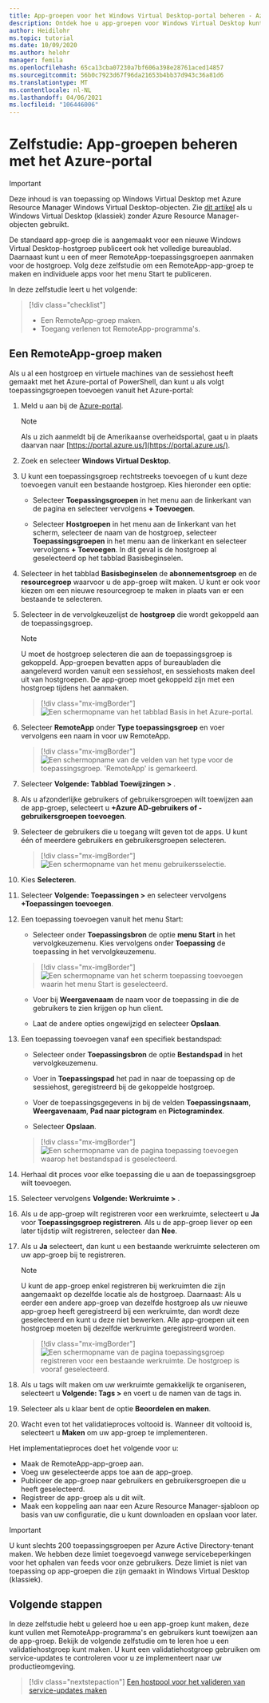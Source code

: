 ```yaml
---
title: App-groepen voor het Windows Virtual Desktop-portal beheren - Azure
description: Ontdek hoe u app-groepen voor Windows Virtual Desktop kunt beheren met het Azure-portal.
author: Heidilohr
ms.topic: tutorial
ms.date: 10/09/2020
ms.author: helohr
manager: femila
ms.openlocfilehash: 65ca13cba07230a7bf606a398e28761aced14857
ms.sourcegitcommit: 56b0c7923d67f96da21653b4bb37d943c36a81d6
ms.translationtype: MT
ms.contentlocale: nl-NL
ms.lasthandoff: 04/06/2021
ms.locfileid: "106446006"
---
```

# <a name="tutorial-manage-app-groups-with-the-azure-portal"></a>Zelfstudie: App-groepen beheren met het Azure-portal

>[!IMPORTANT]
>Deze inhoud is van toepassing op Windows Virtual Desktop met Azure Resource Manager Windows Virtual Desktop-objecten. Zie [dit artikel](./virtual-desktop-fall-2019/manage-app-groups-2019.md) als u Windows Virtual Desktop (klassiek) zonder Azure Resource Manager-objecten gebruikt.

De standaard app-groep die is aangemaakt voor een nieuwe Windows Virtual Desktop-hostgroep publiceert ook het volledige bureaublad. Daarnaast kunt u een of meer RemoteApp-toepassingsgroepen aanmaken voor de hostgroep. Volg deze zelfstudie om een RemoteApp-app-groep te maken en individuele apps voor het menu Start te publiceren.

In deze zelfstudie leert u het volgende:

> [!div class="checklist"]
> * Een RemoteApp-groep maken.
> * Toegang verlenen tot RemoteApp-programma's.

## <a name="create-a-remoteapp-group"></a>Een RemoteApp-groep maken

Als u al een hostgroep en virtuele machines van de sessiehost heeft gemaakt met het Azure-portal of PowerShell, dan kunt u als volgt toepassingsgroepen toevoegen vanuit het Azure-portal:

1.  Meld u aan bij de [Azure-portal](https://portal.azure.com/).
   
    >[!NOTE]
    > Als u zich aanmeldt bij de Amerikaanse overheidsportal, gaat u in plaats daarvan naar [https://portal.azure.us/](https://portal.azure.us/).

2.  Zoek en selecteer **Windows Virtual Desktop**.

3. U kunt een toepassingsgroep rechtstreeks toevoegen of u kunt deze toevoegen vanuit een bestaande hostgroep. Kies hieronder een optie:

    - Selecteer **Toepassingsgroepen** in het menu aan de linkerkant van de pagina en selecteer vervolgens **+ Toevoegen**.

    - Selecteer **Hostgroepen** in het menu aan de linkerkant van het scherm, selecteer de naam van de hostgroep, selecteer **Toepassingsgroepen** in het menu aan de linkerkant en selecteer vervolgens **+ Toevoegen**. In dit geval is de hostgroep al geselecteerd op het tabblad Basisbeginselen.

4. Selecteer in het tabblad **Basisbeginselen** de **abonnementsgroep** en de **resourcegroep** waarvoor u de app-groep wilt maken. U kunt er ook voor kiezen om een nieuwe resourcegroep te maken in plaats van er een bestaande te selecteren.

5. Selecteer in de vervolgkeuzelijst de **hostgroep** die wordt gekoppeld aan de toepassingsgroep.

    >[!NOTE]
    >U moet de hostgroep selecteren die aan de toepassingsgroep is gekoppeld. App-groepen bevatten apps of bureaubladen die aangeleverd worden vanuit een sessiehost, en sessiehosts maken deel uit van hostgroepen. De app-groep moet gekoppeld zijn met een hostgroep tijdens het aanmaken.

    > [!div class="mx-imgBorder"]
    > ![Een schermopname van het tabblad Basis in het Azure-portal.](media/basics-tab.png)

6. Selecteer **RemoteApp** onder **Type toepassingsgroep** en voer vervolgens een naam in voor uw RemoteApp.

      > [!div class="mx-imgBorder"]
      > ![Een schermopname van de velden van het type voor de toepassingsgroep. 'RemoteApp' is gemarkeerd.](media/remoteapp-button.png)

7.  Selecteer **Volgende: Tabblad Toewijzingen >** .

8.  Als u afzonderlijke gebruikers of gebruikersgroepen wilt toewijzen aan de app-groep, selecteert u **+Azure AD-gebruikers of -gebruikersgroepen toevoegen**.

9.  Selecteer de gebruikers die u toegang wilt geven tot de apps. U kunt één of meerdere gebruikers en gebruikersgroepen selecteren.

     > [!div class="mx-imgBorder"]
     > ![Een schermopname van het menu gebruikersselectie.](media/select-users.png)

10.  Kies **Selecteren**.

11.  Selecteer **Volgende: Toepassingen >** en selecteer vervolgens **+Toepassingen toevoegen**.

12.  Een toepassing toevoegen vanuit het menu Start:

      - Selecteer onder **Toepassingsbron** de optie **menu Start** in het vervolgkeuzemenu. Kies vervolgens onder **Toepassing** de toepassing in het vervolgkeuzemenu.

     > [!div class="mx-imgBorder"]
     > ![Een schermopname van het scherm toepassing toevoegen waarin het menu Start is geselecteerd.](media/add-app-start.png)

      - Voer bij **Weergavenaam** de naam voor de toepassing in die de gebruikers te zien krijgen op hun client.

      - Laat de andere opties ongewijzigd en selecteer **Opslaan**.

13.  Een toepassing toevoegen vanaf een specifiek bestandspad:

      - Selecteer onder **Toepassingsbron** de optie **Bestandspad** in het vervolgkeuzemenu.

      - Voer in **Toepassingspad** het pad in naar de toepassing op de sessiehost, geregistreerd bij de gekoppelde hostgroep.

      - Voer de toepassingsgegevens in bij de velden **Toepassingsnaam**, **Weergavenaam**, **Pad naar pictogram** en **Pictogramindex**.

      - Selecteer **Opslaan**.

     > [!div class="mx-imgBorder"]
     > ![Een schermopname van de pagina toepassing toevoegen waarop het bestandspad is geselecteerd.](media/add-app-file.png)

14.  Herhaal dit proces voor elke toepassing die u aan de toepassingsgroep wilt toevoegen.

15.  Selecteer vervolgens **Volgende: Werkruimte >** .

16.  Als u de app-groep wilt registreren voor een werkruimte, selecteert u **Ja** voor **Toepassingsgroep registreren**. Als u de app-groep liever op een later tijdstip wilt registreren, selecteer dan **Nee**.

17.  Als u **Ja** selecteert, dan kunt u een bestaande werkruimte selecteren om uw app-groep bij te registreren.

       >[!NOTE]
       >U kunt de app-groep enkel registreren bij werkruimten die zijn aangemaakt op dezelfde locatie als de hostgroep. Daarnaast: Als u eerder een andere app-groep van dezelfde hostgroep als uw nieuwe app-groep heeft geregistreerd bij een werkruimte, dan wordt deze geselecteerd en kunt u deze niet bewerken. Alle app-groepen uit een hostgroep moeten bij dezelfde werkruimte geregistreerd worden.

     > [!div class="mx-imgBorder"]
     > ![Een schermopname van de pagina toepassingsgroep registreren voor een bestaande werkruimte. De hostgroep is vooraf geselecteerd.](media/register-existing.png)

18.  Als u tags wilt maken om uw werkruimte gemakkelijk te organiseren, selecteert u **Volgende: Tags >** en voert u de namen van de tags in.

19.  Selecteer als u klaar bent de optie **Beoordelen en maken**.

20.  Wacht even tot het validatieproces voltooid is. Wanneer dit voltooid is, selecteert u **Maken** om uw app-groep te implementeren.

Het implementatieproces doet het volgende voor u:

- Maak de RemoteApp-app-groep aan.
- Voeg uw geselecteerde apps toe aan de app-groep.
- Publiceer de app-groep naar gebruikers en gebruikersgroepen die u heeft geselecteerd.
- Registreer de app-groep als u dit wilt.
- Maak een koppeling aan naar een Azure Resource Manager-sjabloon op basis van uw configuratie, die u kunt downloaden en opslaan voor later.

>[!IMPORTANT]
>U kunt slechts 200 toepassingsgroepen per Azure Active Directory-tenant maken. We hebben deze limiet toegevoegd vanwege servicebeperkingen voor het ophalen van feeds voor onze gebruikers. Deze limiet is niet van toepassing op app-groepen die zijn gemaakt in Windows Virtual Desktop (klassiek).

## <a name="next-steps"></a>Volgende stappen

In deze zelfstudie hebt u geleerd hoe u een app-groep kunt maken, deze kunt vullen met RemoteApp-programma's en gebruikers kunt toewijzen aan de app-groep. Bekijk de volgende zelfstudie om te leren hoe u een validatiehostgroep kunt maken. U kunt een validatiehostgroep gebruiken om service-updates te controleren voor u ze implementeert naar uw productieomgeving.

> [!div class="nextstepaction"]
> [Een hostpool voor het valideren van service-updates maken](./create-validation-host-pool.md)
